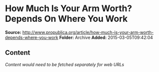 # How Much Is Your Arm Worth? Depends On Where You Work

**Source:** http://www.propublica.org/article/how-much-is-your-arm-worth-depends-where-you-work
**Folder:** Archive
**Added:** 2015-03-05T09:42:04




## Content
*Content would need to be fetched separately for web URLs*
